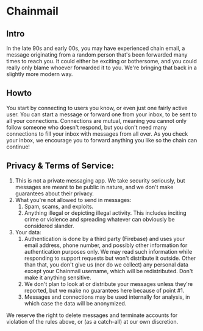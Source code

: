 # Chainmail

## Intro
In the late 90s and early 00s, you may have experienced chain email, a message originating from a random person that's been forwarded many times to reach you. It could either be exciting or bothersome, and you could really only blame whoever forwarded it to you. We're bringing that back in a slightly more modern way.

## Howto
You start by connecting to users you know, or even just one fairly active user. You can start a message or forward one from your inbox, to be sent to all your connections. Connections are mutual, meaning you cannot only follow someone who doesn't respond, but you don't need many connections to fill your inbox with messages from all over. As you check your inbox, we encourage you to forward anything you like so the chain can continue!

## Privacy & Terms of Service:
1. This is not a private messaging app. We take security seriously, but messages are meant to be public in nature, and we don't make guarantees about their privacy.
2. What you're not allowed to send in messages:
    1. Spam, scams, and exploits.
    2. Anything illegal or depicting illegal activity. This includes inciting crime or violence and spreading whatever can obviously be considered slander.
3. Your data:
    1. Authentication is done by a third party (Firebase) and uses your email address, phone number, and possibly other information for authentication purposes only. We may read such information while responding to support requests but won't distribute it outside. Other than that, you don't give us (nor do we collect) any personal data except your Chainmail username, which will be redistributed. Don't make it anything sensitive.
    2. We don't plan to look at or distribute your messages unless they're reported, but we make no guarantees here because of point #1.
    3. Messages and connections may be used internally for analysis, in which case the data will be anonymized.

We reserve the right to delete messages and terminate accounts for violation of the rules above, or (as a catch-all) at our own discretion.
